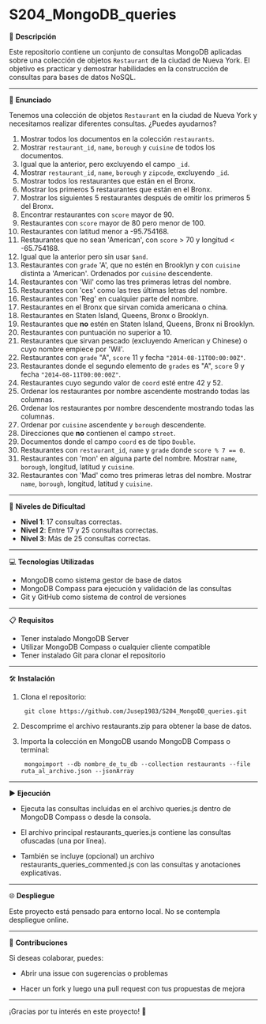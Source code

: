 # S204_MongoDB_queries

📄 **Descripción**

Este repositorio contiene un conjunto de consultas MongoDB aplicadas sobre una colección de objetos `Restaurant` de la ciudad de Nueva York. El objetivo es practicar y demostrar habilidades en la construcción de consultas para bases de datos NoSQL.

---

🔽 **Enunciado**

Tenemos una colección de objetos `Restaurant` en la ciudad de Nueva York y necesitamos realizar diferentes consultas. ¿Puedes ayudarnos?

1. Mostrar todos los documentos en la colección `restaurants`.  
2. Mostrar `restaurant_id`, `name`, `borough` y `cuisine` de todos los documentos.  
3. Igual que la anterior, pero excluyendo el campo `_id`.  
4. Mostrar `restaurant_id`, `name`, `borough` y `zipcode`, excluyendo `_id`.  
5. Mostrar todos los restaurantes que están en el Bronx.  
6. Mostrar los primeros 5 restaurantes que están en el Bronx.  
7. Mostrar los siguientes 5 restaurantes después de omitir los primeros 5 del Bronx.  
8. Encontrar restaurantes con `score` mayor de 90.  
9. Restaurantes con `score` mayor de 80 pero menor de 100.  
10. Restaurantes con latitud menor a -95.754168.  
11. Restaurantes que no sean 'American', con `score` > 70 y longitud < -65.754168.  
12. Igual que la anterior pero sin usar `$and`.  
13. Restaurantes con `grade` 'A', que no estén en Brooklyn y con `cuisine` distinta a 'American'. Ordenados por `cuisine` descendente.  
14. Restaurantes con 'Wil' como las tres primeras letras del nombre.  
15. Restaurantes con 'ces' como las tres últimas letras del nombre.  
16. Restaurantes con 'Reg' en cualquier parte del nombre.  
17. Restaurantes en el Bronx que sirvan comida americana o china.  
18. Restaurantes en Staten Island, Queens, Bronx o Brooklyn.  
19. Restaurantes que **no** estén en Staten Island, Queens, Bronx ni Brooklyn.  
20. Restaurantes con puntuación no superior a 10.  
21. Restaurantes que sirvan pescado (excluyendo American y Chinese) o cuyo nombre empiece por 'Wil'.  
22. Restaurantes con `grade` "A", `score` 11 y fecha `"2014-08-11T00:00:00Z"`.  
23. Restaurantes donde el segundo elemento de `grades` es "A", `score` 9 y fecha `"2014-08-11T00:00:00Z"`.  
24. Restaurantes cuyo segundo valor de `coord` esté entre 42 y 52.  
25. Ordenar los restaurantes por nombre ascendente mostrando todas las columnas.  
26. Ordenar los restaurantes por nombre descendente mostrando todas las columnas.  
27. Ordenar por `cuisine` ascendente y `borough` descendente.  
28. Direcciones que **no** contienen el campo `street`.  
29. Documentos donde el campo `coord` es de tipo `Double`.  
30. Restaurantes con `restaurant_id`, `name` y `grade` donde `score % 7 == 0`.  
31. Restaurantes con 'mon' en alguna parte del nombre. Mostrar `name`, `borough`, longitud, latitud y `cuisine`.  
32. Restaurantes con 'Mad' como tres primeras letras del nombre. Mostrar `name`, `borough`, longitud, latitud y `cuisine`.

---

🏅 **Niveles de Dificultad**

- **Nivel 1**: 17 consultas correctas.  
- **Nivel 2**: Entre 17 y 25 consultas correctas.  
- **Nivel 3**: Más de 25 consultas correctas.

---

💻 **Tecnologías Utilizadas**

- MongoDB como sistema gestor de base de datos  
- MongoDB Compass para ejecución y validación de las consultas  
- Git y GitHub como sistema de control de versiones

---

📋 **Requisitos**

- Tener instalado MongoDB Server  
- Utilizar MongoDB Compass o cualquier cliente compatible  
- Tener instalado Git para clonar el repositorio

---

🛠️ **Instalación**

1. Clona el repositorio:

		git clone https://github.com/Jusep1983/S204_MongoDB_queries.git

2. Descomprime el archivo restaurants.zip para obtener la base de datos.

3. Importa la colección en MongoDB usando MongoDB Compass o terminal:

		mongoimport --db nombre_de_tu_db --collection restaurants --file ruta_al_archivo.json --jsonArray

---


▶️ **Ejecución**

- Ejecuta las consultas incluidas en el archivo queries.js dentro de MongoDB Compass o desde la consola.

- El archivo principal restaurants_queries.js contiene las consultas ofuscadas (una por línea).

- También se incluye (opcional) un archivo restaurants_queries_commented.js con las consultas y anotaciones explicativas.

---

🌐 **Despliegue**

Este proyecto está pensado para entorno local. No se contempla despliegue online.

---

🤝 **Contribuciones**

Si deseas colaborar, puedes:

- Abrir una issue con sugerencias o problemas

- Hacer un fork y luego una pull request con tus propuestas de mejora

---

¡Gracias por tu interés en este proyecto! 🚀

